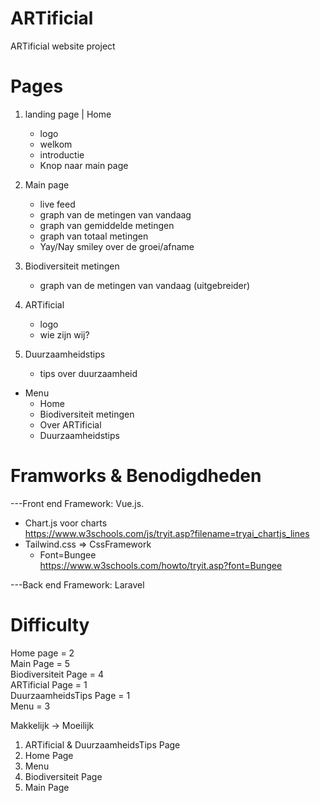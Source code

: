 # ARTificial
ARTificial website project

# Pages
1. landing page | Home 
    - logo
    - welkom
    - introductie
    - Knop naar main page

2. Main page
    - live feed
    - graph van de metingen van vandaag
    - graph van gemiddelde metingen
    - graph van totaal metingen
    - Yay/Nay smiley over de groei/afname

3. Biodiversiteit metingen
    - graph van de metingen van vandaag (uitgebreider)

4. ARTificial
    - logo
    - wie zijn wij?

5. Duurzaamheidstips
    - tips over duurzaamheid 


* Menu 
    - Home
    - Biodiversiteit metingen
    - Over ARTificial
    - Duurzaamheidstips
    

# Framworks & Benodigdheden
---Front end Framework: Vue.js. 
- Chart.js voor charts  
    https://www.w3schools.com/js/tryit.asp?filename=tryai_chartjs_lines  
- Tailwind.css => CssFramework  
    - Font=Bungee  
        https://www.w3schools.com/howto/tryit.asp?font=Bungee

---Back  end Framework: Laravel


# Difficulty
Home page               = 2  
Main Page               = 5  
Biodiversiteit Page     = 4  
ARTificial Page         = 1  
DuurzaamheidsTips Page  = 1  
Menu                    = 3  

Makkelijk -> Moeilijk
1. ARTificial & DuurzaamheidsTips Page
2. Home Page
3. Menu
4. Biodiversiteit Page
5. Main Page
